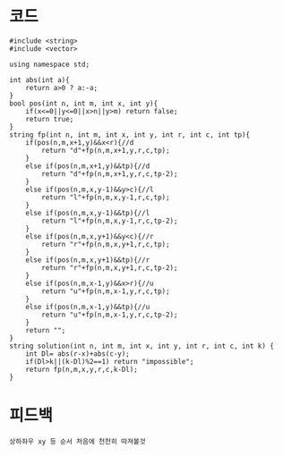 # 코드

    #include <string>
    #include <vector>

    using namespace std;

    int abs(int a){
        return a>0 ? a:-a;
    }
    bool pos(int n, int m, int x, int y){
        if(x<=0||y<=0||x>n||y>m) return false;
        return true;
    }
    string fp(int n, int m, int x, int y, int r, int c, int tp){    
        if(pos(n,m,x+1,y)&&x<r){//d
            return "d"+fp(n,m,x+1,y,r,c,tp);
        }
        else if(pos(n,m,x+1,y)&&tp){//d
            return "d"+fp(n,m,x+1,y,r,c,tp-2);
        }    
        else if(pos(n,m,x,y-1)&&y>c){//l
            return "l"+fp(n,m,x,y-1,r,c,tp);
        }      
        else if(pos(n,m,x,y-1)&&tp){//l
            return "l"+fp(n,m,x,y-1,r,c,tp-2);
        }
        else if(pos(n,m,x,y+1)&&y<c){//r
            return "r"+fp(n,m,x,y+1,r,c,tp);
        }   
        else if(pos(n,m,x,y+1)&&tp){//r
            return "r"+fp(n,m,x,y+1,r,c,tp-2);
        } 
        else if(pos(n,m,x-1,y)&&x>r){//u
            return "u"+fp(n,m,x-1,y,r,c,tp);
        }     
        else if(pos(n,m,x-1,y)&&tp){//u
            return "u"+fp(n,m,x-1,y,r,c,tp-2);
        }     
        return "";
    }
    string solution(int n, int m, int x, int y, int r, int c, int k) {
        int Dl= abs(r-x)+abs(c-y);
        if(Dl>k||(k-Dl)%2==1) return "impossible";    
        return fp(n,m,x,y,r,c,k-Dl);
    }

# 피드백

    상하좌우 xy 등 순서 처음에 천천히 따져볼것